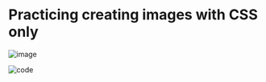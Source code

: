 # Practicing creating images with CSS only 

![image](https://s3-us-west-1.amazonaws.com/gabyportfolio/Screen+Shot+2013-12-08+at+5.34.06+PM.png)

![code](https://s3-us-west-1.amazonaws.com/gabyportfolio/Screen+Shot+2013-12-08+at+5.34.35+PM.png)
